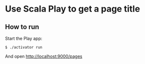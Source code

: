 # Use Scala Play to get a page title

## How to run

Start the Play app:

```
$ ./activator run
```

And open [http://localhost:9000/pages](http://localhost:9000/pages)
